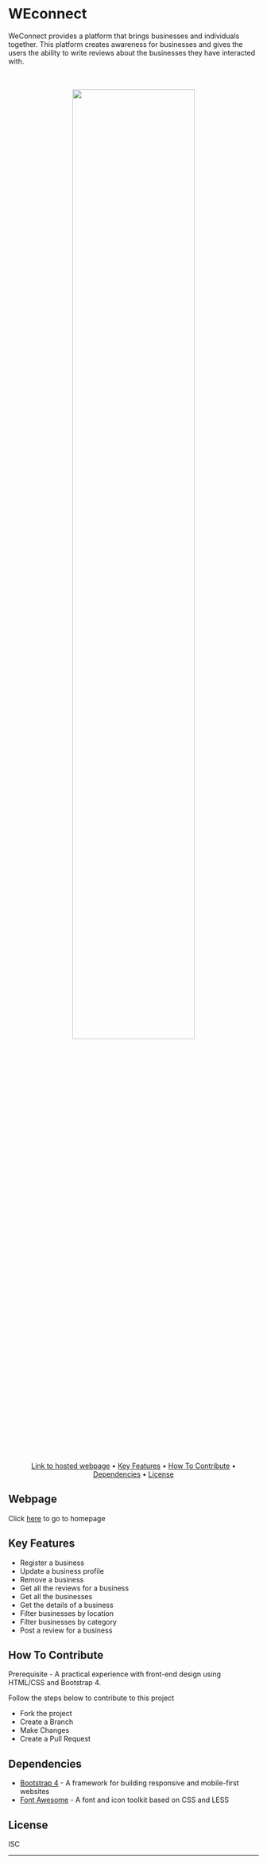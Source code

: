 # WEconnect
WeConnect provides a platform that brings businesses and individuals together. This platform creates awareness for businesses and gives the users the ability to write reviews about the businesses they have interacted with.
<div align="center">
<br><br>
    <img width=70% src="https://github.com/ah-med/WEconnect/blob/refactor-code/template/images/hompage.jpg">
<br><br>
</div>
<p align="center">
  <a href="#webpage">Link to hosted webpage</a> •
  <a href="#key-features">Key Features</a> •
  <a href="#how-to-contribute">How To Contribute</a> •
  <a href="#Dependencies">Dependencies</a> •
  <a href="#license">License</a>
</p>

## Webpage

Click [here](https://ah-med.github.io/WEconnect/template/index.html) to go to homepage

## Key Features

* Register a business
* Update a business profile
* Remove a business
* Get all the reviews for a business
* Get all the businesses
* Get the details of a business
* Filter businesses by location
* Filter businesses by category
* Post a review for a business

## How To Contribute
Prerequisite - A practical experience with front-end design using HTML/CSS and Bootstrap 4.

Follow the steps below to contribute to this project

- Fork the project
- Create a Branch
- Make Changes
- Create a Pull Request

## Dependencies
- [Bootstrap 4](https://getbootstrap.com) -  A framework for building responsive and mobile-first websites
- [Font Awesome](https://fontawesome.com) -  A font and icon toolkit based on CSS and LESS

## License

ISC

---
